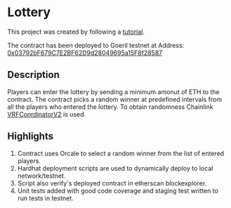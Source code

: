 # Lottery 

This project was created by following a [tutorial](https://www.youtube.com/watch?v=gyMwXuJrbJQ&t=57794s). 

The contract has been deployed to Goeril testnet at Address: [0x03792bF679C7E2BF62D9d28049695a15F8f28587](https://goerli.etherscan.io/address/0x03792bF679C7E2BF62D9d28049695a15F8f28587)

## Description

Players can enter the lottery by sending a minimum amonut of ETH to the contract. The contract picks a random winner at predefined intervals from all the players who entered the lottery. To obtain randomness Chainlink [VRFConrdinatorV2](https://docs.chain.link/docs/vrf/v2/introduction/) is used. 


## Highlights

1. Contract uses Orcale to select a random winner from the list of entered players.
2. Hardhat deployment scripts are used to dynamically deploy to local network/testnet.
3. Script also verify's deployed contract in etherscan blockexplorer. 
4. Unit tests added with good code coverage and staging test written to run tests in testnet.
